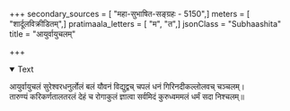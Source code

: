 +++
secondary_sources = [ "महा-सुभाषित-सङ्ग्रहः - 5150",]
meters = [ "शार्दूलविक्रीडितम्",]
pratimaala_letters = [ "म", "त",]
jsonClass = "Subhaashita"
title = "आयुर्वायुचलम्"

+++

<details open><summary>Text</summary>

आयुर्वायुचलं सुरेश्वरधनुर्लोलं बलं यौवनं विद्युद्वच् चपलं धनं गिरिनदीकल्लोलवच् चञ्चलम्।  
तारुण्यं करिकर्णतालतरलं देहं च रोगाकुलं ज्ञात्वा सर्वमिदं कुरुध्वममलं धर्मं सदा निश्चलम्॥
</details>
